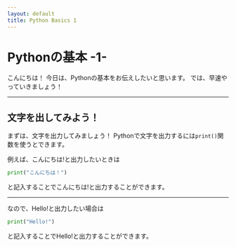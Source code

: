 ```yaml
---
layout: default
title: Python Basics 1
---
```


# Pythonの基本 -1-

こんにちは！
今日は、Pythonの基本をお伝えしたいと思います。
では、早速やっていきましょう！

---

## 文字を出してみよう！

まずは、文字を出力してみましょう！
Pythonで文字を出力するには`print()`関数を使うとできます。

例えば、こんにちは!と出力したいときは
```python
print("こんにちは！")
```
と記入することでこんにちは!と出力することができます。

---

なので、Hello!と出力したい場合は
```python
print("Hello!")
```
と記入することでHello!と出力することができます。
